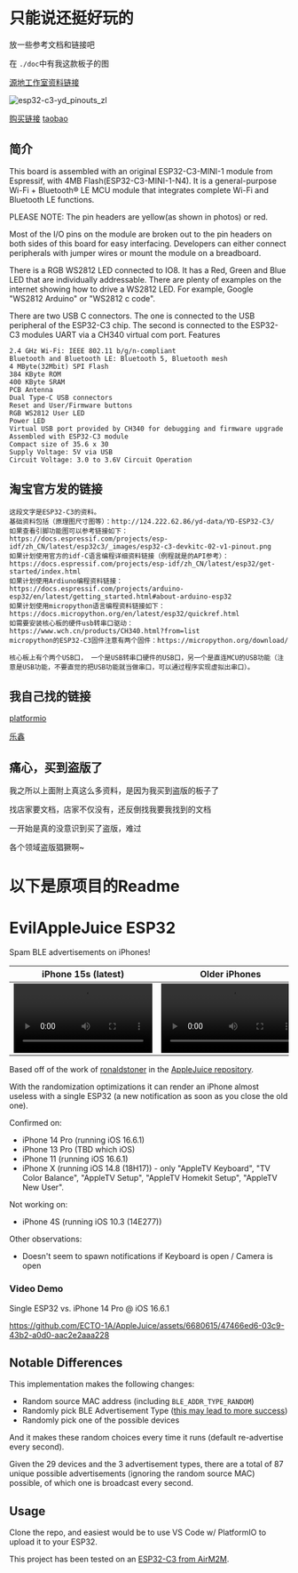 # 只能说还挺好玩的
放一些参考文档和链接吧

在 `./doc`中有我这款板子的图

[源地工作室资料链接](http://vcc-gnd.com:8080/yd-data/YD-ESP32-C3/ESP32-C3-M/)

![esp32-c3-yd_pinouts_zl](https://pic.1314171.xyz/i/2023/11/03/esp32-c3-yd_pinouts_zl.jpg)

[购买链接](https://99tech.com.au/product/esp32-c3-yd/)
[taobao](https://m.tb.cn/h.58Cl34j?tk=NrSqW2Ren0D)

## 简介
This board is assembled with an original ESP32-C3-MINI-1 module from Espressif, with 4MB Flash(ESP32-C3-MINI-1-N4). It is a general-purpose Wi-Fi + Bluetooth® LE MCU module that integrates complete Wi-Fi and Bluetooth LE functions.

PLEASE NOTE: The pin headers are yellow(as shown in photos) or red.

Most of the I/O pins on the module are broken out to the pin headers on both sides of this board for easy interfacing. Developers can either connect peripherals with jumper wires or mount the module on a breadboard.

There is a RGB WS2812 LED connected to IO8. It has a Red, Green and Blue LED that are individually addressable. There are plenty of examples on the internet showing how to drive a WS2812 LED. For example, Google "WS2812 Arduino" or "WS2812 c code".

There are two USB C connectors. The one is connected to the USB peripheral of the ESP32-C3 chip. The second is connected to the ESP32-C3 modules UART via a CH340 virtual com port.
Features

    2.4 GHz Wi-Fi: IEEE 802.11 b/g/n-compliant
    Bluetooth and Bluetooth LE: Bluetooth 5, Bluetooth mesh
    4 MByte(32Mbit) SPI Flash
    384 KByte ROM
    400 KByte SRAM
    PCB Antenna
    Dual Type-C USB connectors
    Reset and User/Firmware buttons
    RGB WS2812 User LED
    Power LED
    Virtual USB port provided by CH340 for debugging and firmware upgrade
    Assembled with ESP32-C3 module
    Compact size of 35.6 x 30
    Supply Voltage: 5V via USB
    Circuit Voltage: 3.0 to 3.6V Circuit Operation

## 淘宝官方发的链接
    这段文字是ESP32-C3的资料。
    基础资料包括（原理图尺寸图等）：http://124.222.62.86/yd-data/YD-ESP32-C3/
    如果查看引脚功能图可以参考链接如下：
    https://docs.espressif.com/projects/esp-idf/zh_CN/latest/esp32c3/_images/esp32-c3-devkitc-02-v1-pinout.png
    如果计划使用官方的idf-C语言编程详细资料链接（例程就是的API参考）：
    https://docs.espressif.com/projects/esp-idf/zh_CN/latest/esp32/get-started/index.html
    如果计划使用Ardiuno编程资料链接：
    https://docs.espressif.com/projects/arduino-esp32/en/latest/getting_started.html#about-arduino-esp32
    如果计划使用micropython语言编程资料链接如下：
    https://docs.micropython.org/en/latest/esp32/quickref.html
    如需要安装核心板的硬件usb转串口驱动：
    https://www.wch.cn/products/CH340.html?from=list
    micropython的ESP32-C3固件注意有两个固件：https://micropython.org/download/

    核心板上有个两个USB口， 一个是USB转串口硬件的USB口，另一个是直连MCU的USB功能（注意是USB功能，不要直觉的把USB功能就当做串口，可以通过程序实现虚拟出串口）。

## 我自己找的链接
[platformio](https://docs.platformio.org/en/latest/boards/espressif32/esp32-c3-devkitm-1.html)

[乐鑫](https://docs.espressif.com/projects/esp-idf/zh_CN/latest/esp32c3/hw-reference/esp32c3/user-guide-devkitm-1.html)

## 痛心，买到盗版了
我之所以上面附上真这么多资料，是因为我买到盗版的板子了

找店家要文档，店家不仅没有，还反倒找我要我找到的文档

一开始是真的没意识到买了盗版，难过

各个领域盗版猖獗啊~
# 以下是原项目的Readme
# EvilAppleJuice ESP32

Spam BLE advertisements on iPhones!

|iPhone 15s (latest)|Older iPhones|
|-------------------|-------------|
|<video controls width="250" src="https://user-images.githubusercontent.com/6680615/274864225-53ed6d7c-0569-4f22-b55b-bc9973c4bc93.mp4"></video>|<video controls width="250" src="https://user-images.githubusercontent.com/6680615/274864287-c6e871fd-9fdf-4507-ae21-a566beead5cc.mp4"></video>|

Based off of the work of [ronaldstoner](https://github.com/ronaldstoner) in the [AppleJuice repository](https://github.com/ECTO-1A/AppleJuice/blob/e6a61f6a199075f5bb5b1a00768e317571d25bb9/ESP32-Arduino/applejuice.ino).

With the randomization optimizations it can render an iPhone almost useless with a single ESP32 (a new notification as soon as you close the old one).

Confirmed on:
* iPhone 14 Pro (running iOS 16.6.1)
* iPhone 13 Pro (TBD which iOS)
* iPhone 11 (running iOS 16.6.1)
* iPhone X (running iOS 14.8 (18H17)) - only "AppleTV Keyboard", "TV Color Balance", "AppleTV Setup", "AppleTV Homekit Setup", "AppleTV New User".

Not working on:
* iPhone 4S (running iOS 10.3 (14E277))

Other observations:
* Doesn't seem to spawn notifications if Keyboard is open / Camera is open

### Video Demo

Single ESP32 vs. iPhone 14 Pro @ iOS 16.6.1

https://github.com/ECTO-1A/AppleJuice/assets/6680615/47466ed6-03c9-43b2-a0d0-aac2e2aaa228

## Notable Differences

This implementation makes the following changes:

* Random source MAC address (including `BLE_ADDR_TYPE_RANDOM`)
* Randomly pick BLE Advertisement Type ([this may lead to more success](https://github.com/ECTO-1A/AppleJuice/pull/25))
* Randomly pick one of the possible devices

And it makes these random choices every time it runs (default re-advertise every second).

Given the 29 devices and the 3 advertisement types, there are a total of 87 unique possible advertisements (ignoring the random source MAC) possible, of which one is broadcast every second.

## Usage

Clone the repo, and easiest would be to use VS Code w/ PlatformIO to upload it to your ESP32.

This project has been tested on an [ESP32-C3 from AirM2M](https://wiki.luatos.com/chips/esp32c3/board.html).

